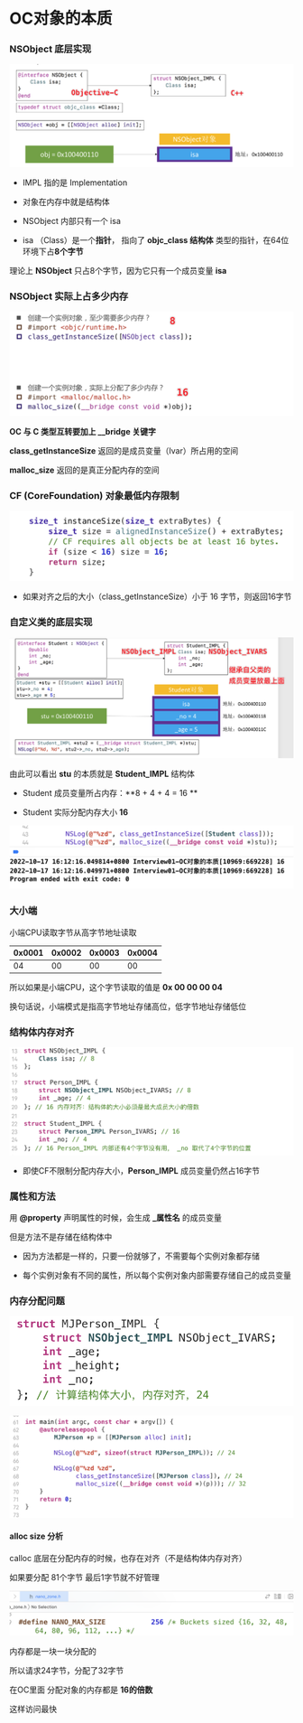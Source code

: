 # OC对象的本质

### NSObject 底层实现

![Snipaste_2022-10-16_08-33-38](Images/Snipaste_2022-10-16_08-37-32.png)

- IMPL 指的是 Implementation
- 对象在内存中就是结构体

- NSObject 内部只有一个 isa 
- isa （Class）是一个**指针**， 指向了 **objc_class 结构体** 类型的指针，在64位环境下占**8个字节**

理论上 **NSObject** 只占8个字节，因为它只有一个成员变量 **isa**



### NSObject 实际上占多少内存

![image](Images/Snipaste_2022-10-16_08-49-17.png)

**OC 与 C 类型互转要加上 __bridge 关键字**

**class_getInstanceSize** 返回的是成员变量（Ivar）所占用的空间

**malloc_size** 返回的是真正分配内存的空间



### CF (CoreFoundation) 对象最低内存限制

![Snipaste_2022-10-16_10-00-40](Images/Snipaste_2022-10-16_10-00-40.png)

- 如果对齐之后的大小（class_getInstanceSize）小于 16 字节，则返回16字节





### 自定义类的底层实现

![image](Images/Snipaste_2022-10-16_10-21-06.png)

由此可以看出 **stu** 的本质就是 **Student_IMPL** 结构体



- Student 成员变量所占内存：**8 + 4 + 4 = 16 **

- Student 实际分配内存大小 **16**

![image](Images/Snipaste_2022-10-17_16-12-27.png)



### 大小端

小端CPU读取字节从高字节地址读取

| 0x0001 | 0x0002 | 0x0003 | 0x0004 |
| ------ | ------ | ------ | ------ |
| 04     | 00     | 00     | 00     |

所以如果是小端CPU，这个字节读取的值是 **0x 00 00 00 04**

换句话说，小端模式是指高字节地址存储高位，低字节地址存储低位



### 结构体内存对齐

![image](Images/Snipaste_2022-10-17_16-32-35.png)

- 即使CF不限制分配内存大小，**Person_IMPL** 成员变量仍然占16字节



### 属性和方法

用 **@property** 声明属性的时候，会生成 **_属性名** 的成员变量

但是方法不是存储在结构体中

- 因为方法都是一样的，只要一份就够了，不需要每个实例对象都存储

- 每个实例对象有不同的属性，所以每个实例对象内部需要存储自己的成员变量



### 内存分配问题

![image](Images/Snipaste_2022-10-17_17-21-07.png)

![image](Images/Snipaste_2022-10-17_17-21-54.png)

#### alloc size 分析

calloc 底层在分配内存的时候，也存在对齐（不是结构体内存对齐）

如果要分配 81个字节 最后1字节就不好管理

![image](Images/Snipaste_2022-10-17_17-28-53.png)

内存都是一块一块分配的

所以请求24字节，分配了32字节

在OC里面 分配对象的内存都是 **16的倍数**

这样访问最快
